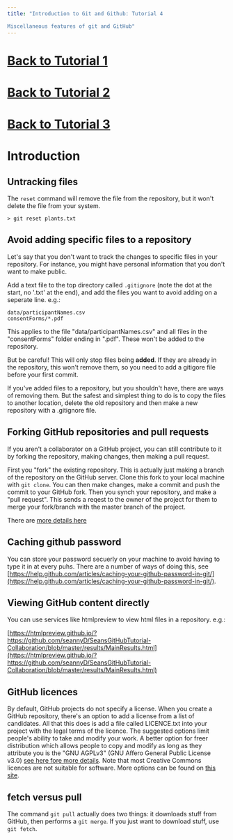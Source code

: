 ```yaml
---
title: "Introduction to Git and Github: Tutorial 4

Miscellaneous features of git and GitHub"
---
```


# [Back to Tutorial 1](Tutorial1.html)
# [Back to Tutorial 2](Tutorial2.html)
# [Back to Tutorial 3](Tutorial3.html)

# Introduction

## Untracking files

The `reset` command will remove the file from the repository, but it won't delete the file from your system.

	> git reset plants.txt



## Avoid adding specific files to a repository

Let's say that you don't want to track the changes to specific files in your repository.  For instance, you might have personal information that you don't want to make public.

Add a text file to the top directory called `.gitignore` (note the dot at the start, no '.txt' at the end), and add the files you want to avoid adding on a seperate line.  e.g.:

	data/participantNames.csv
	consentForms/*.pdf

This applies to the file "data/participantNames.csv" and all files in the "consentForms" folder ending in ".pdf".  These won't be added to the repository.

But be careful!  This will only stop files being **added**.  If they are already in the repository, this won't remove them, so you need to add a gitigore file before your first commit.

If you've added files to a repository, but you shouldn't have, there are ways of removing them.  But the safest and simplest thing to do is to copy the files to another location, delete the old repository and then make a new repository with a .gitignore file.


##  Forking GitHub repositories and pull requests

If you aren't a collaborator on a GitHub project, you can still contribute to it by forking the repository, making changes, then making a pull request.

First you "fork" the existing repository.  This is actually just making a branch of the repository on the GitHub server.  Clone this fork to your local machine with `git clone`.  You can then make changes, make a commit and push the commit to your GitHub fork.  Then you synch your repository, and make a "pull request".  This sends a reqest to the owner of the project for them to merge your fork/branch with the master branch of the project.

There are [more details here](https://help.github.com/articles/fork-a-repo/)

## Caching github password

You can store your password secuerly on your machine to avoid having to type it in at every puhs.  There are a number of ways of doing this, see [https://help.github.com/articles/caching-your-github-password-in-git/](https://help.github.com/articles/caching-your-github-password-in-git/).


## Viewing GitHub content directly

You can use services like htmlpreview to view html files in a repository. e.g.:

[https://htmlpreview.github.io/?https://github.com/seannyD/SeansGitHubTutorial-Collaboration/blob/master/results/MainResults.html](https://htmlpreview.github.io/?https://github.com/seannyD/SeansGitHubTutorial-Collaboration/blob/master/results/MainResults.html)

## GitHub licences

By default, GitHub projects do not specify a license.  When you create a GitHub repository, there's an option to add a license from a list of candidates.  All that this does is add a file called LICENCE.txt into your project with the legal terms of the licence.  The suggested options limit people's ability to take and modify your work.  A better option for freer distribution which allows people to copy and modify as long as they attribute you is the "GNU AGPLv3" (GNU Affero General Public License v3.0) [see here fore more details](http://choosealicense.com/licenses/agpl-3.0/).  Note that most Creative Commons licences are not suitable for software.  More options can be found on [this site](http://choosealicense.com/).

## fetch versus pull

The command `git pull` actually does two things: it downloads stuff from GitHub, then performs a `git merge`.  If you just want to download stuff, use `git fetch`.





